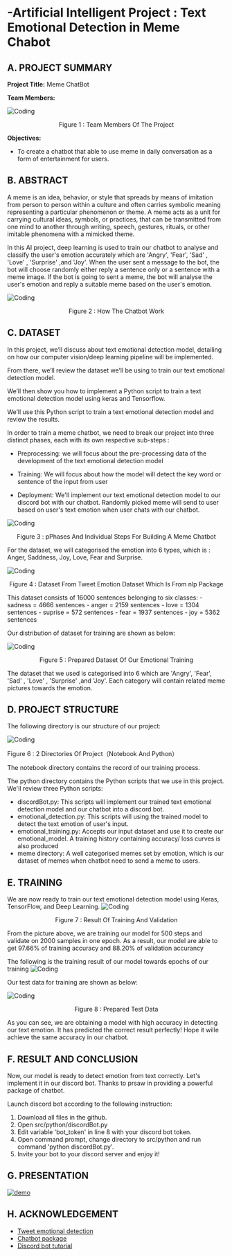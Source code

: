 # -Artificial Intelligent Project : Text Emotional Detection in Meme Chabot
## A. PROJECT SUMMARY

**Project Title:** Meme ChatBot

**Team Members:** 

![Coding](https://github.com/Choo99/Meme-Chatbot/blob/master/misc/Team%20Members.png)
<p align="center">
Figure 1 : Team Members Of The Project
</p>

**Objectives:**

- To create a chatbot that able to use meme in daily conversation as a form of entertainment for users.

## B. ABSTRACT
  A meme is an idea, behavior, or style that spreads by means of imitation from person to person within a culture and often carries symbolic meaning representing a particular phenomenon or theme. A meme acts as a unit for carrying cultural ideas, symbols, or practices, that can be transmitted from one mind to another through writing, speech, gestures, rituals, or other imitable phenomena with a mimicked theme.
  
  In this AI project, deep learning is used to train our chatbot to analyse and classify the user's emotion accurately which are 'Angry', 'Fear', 'Sad' , 'Love' , 'Surprise' ,and 'Joy'. When the user sent a message to the bot, the bot will choose randomly either reply a sentence only or a sentence with a meme image. If the bot is going to sent a meme, the bot will analyse the user's emotion and reply a suitable meme based on the user's emotion.
  
![Coding](https://github.com/Choo99/Meme-Chatbot/blob/master/misc/poster.png)
<p align="center">
Figure 2 : How The Chatbot Work
<p>
  
## C. DATASET
In this project, we’ll discuss about text emotional detection model, detailing on how our computer vision/deep learning pipeline will be implemented.

From there, we’ll review the dataset we’ll be using to train our text emotional detection model.

We’ll then show you how to implement a Python script to train a text emotional detection model using keras and Tensorflow.

We’ll use this Python script to train a text emotional detection model and review the results.

In order to train a meme chatbot, we need to break our project into three distinct phases, each with its own respective sub-steps :

- Preprocessing: we will focus about the pre-processing data of the development of the text emotional detection model

- Training: We will focus about how the model will detect the key word or sentence of the input from user

- Deployment: We'll implement our text emotional detection model to our discord bot with our chatbot. Randomly picked meme will send to user based on user's text emotion when user chats with our chatbot.

![Coding](https://github.com/Choo99/Meme-Chatbot/blob/master/misc/phase.png)
<p align="center">
Figure 3 :  pPhases And Individual Steps For Building A Meme Chatbot
<p>

For the dataset, we will categorised the emotion into 6 types, which is : Anger, Saddness, Joy, Love, Fear and Surprise.

![Coding](https://github.com/Choo99/Meme-Chatbot/blob/master/misc/sample%20data.PNG)
<p align="center">
Figure 4 : Dataset From Tweet Emotion Dataset Which Is From nlp Package
<p>
This dataset consists of 16000 sentences belonging to six classes:
- sadness = 4666 sentences
- anger = 2159 sentences
- love = 1304 sentences
- suprise = 572 sentences
- fear = 1937 sentences
- joy = 5362 sentences

Our distribution of dataset for training are shown as below:

![Coding](https://github.com/Choo99/Meme-Chatbot/blob/master/misc/dataset.png)
<p align="center">
Figure 5 : Prepared Dataset Of Our Emotional Training
<p> 
The dataset that we used is categorised into 6 which are 'Angry', 'Fear', 'Sad' , 'Love' , 'Surprise' ,and 'Joy'. Each category will contain related meme pictures towards the emotion.


## D. PROJECT STRUCTURE

The following directory is our structure of our project:

![Coding](https://github.com/Choo99/Meme-Chatbot/blob/master/misc/structure.PNG)

Figure 6 : 2 Directories Of Project（Notebook And Python）

The notebook directory contains the record of our training process.

The python directory contains the Python scripts that we use in this project. We'll review three Python scripts:
- discordBot.py: This scripts will implement our trained text emotional detection model and our chatbot into a discord bot.
- emotional_detection.py: This scripts will using the trained model to detect the text emotion of user's input.
- emotional_training.py: Accepts our input dataset and use it to create our emotional_model. A training history containing accuracy/ loss curves is also produced
- meme directory: A well categorised memes set by emotion, which is our dataset of memes when chatbot need to send a meme to users.


## E. TRAINING
We are now ready to train our text emotional detection model using Keras, TensorFlow, and Deep Learning.
![Coding](https://github.com/Choo99/Meme-Chatbot/blob/master/misc/training.PNG)
<p align="center">
Figure 7 : Result Of Training And Validation
<p>
  
From the picture above, we are training our model for 500 steps and validate on 2000 samples in one epoch.
As a result, our model are able to get 97.66% of training accuracy and 88.20% of validation accurancy

The following is the training result of our model towards epochs of our training
![Coding](https://github.com/Choo99/Meme-Chatbot/blob/master/misc/graph.png)

Our test data for training are shown as below:

![Coding](https://github.com/Choo99/Meme-Chatbot/blob/master/misc/test%20data.PNG)
<p align="center">
Figure 8 : Prepared Test Data  
<p>
As you can see, we are obtaining a model with high accuracy in detecting our text emotion. It has predicted the correct result perfectly! Hope it wille achieve the same accuracy in our chatbot.


## F.  RESULT AND CONCLUSION
Now, our model is ready to detect emotion from text correctly. Let's implement it in our discord bot.
Thanks to prsaw in providing a powerful package of chatbot. 

Launch discord bot according to the following instruction:
1. Download all files in the github.
2. Open src/python/discordBot.py
3. Edit variable 'bot_token' in line 8 with your discord bot token.
4. Open command prompt, change directory to src/python and run command 'python discordBot.py'.
5. Invite your bot to your discord server and enjoy it!


## G.  PRESENTATION
[![demo](https://img.youtube.com/vi/KBIYCv7_xrE/0.jpg)](https://youtu.be/KBIYCv7_xrE)

## H. ACKNOWLEDGEMENT
* [Tweet emotional detection](https://www.coursera.org/projects/tweet-emotion-tensorflow)
* [Chatbot package](https://pypi.org/project/prsaw/)
* [Discord bot tutorial](https://realpython.com/how-to-make-a-discord-bot-python/)
